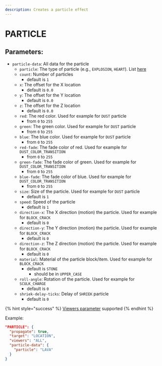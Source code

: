 ```yaml
---
description: Creates a particle effect
---
```


# PARTICLE

## **Parameters**:

* `particle-data`: All data for the particle
  * `particle`: The type of particle (e.g., `EXPLOSION`, `HEART`). List [here](https://github.com/Fierioziy/ParticleNativeAPI/blob/master/ParticleNativeAPI-api/src/main/java/com/github/fierioziy/particlenativeapi/api/particle/ParticleList_1_13.java)
  * `count`: Number of particles
    * default is `1`
  * `x`: The offset for the X location
    * default is `0.0`
  * `y`: The offset for the Y location
    * default is `0.0`
  * `z`: The offset for the Z location
    * default is `0.0`
  * `red`: The red color. Used for example for `DUST` particle
    * from `0` to `255`
  * `green`: The green color. Used for example for `DUST` particle
    * from `0` to `255`
  * `blue`: The blue color. Used for example for `DUST` particle
    * from `0` to `255`
  * `red-fade`: The fade color of red. Used for example for `DUST_COLOR_TRANSITION`
    * from `0` to `255`
  * `green-fade`: The fade color of green. Used for example for `DUST_COLOR_TRANSITION`
    * from `0` to `255`
  * `blue-fade`: The fade color of blue. Used for example for `DUST_COLOR_TRANSITION`
    * from `0` to `255`
  * `size`: Size of the particle. Used for example for `DUST` particle
    * default is `1`
  * `speed`: Speed of the particle
    * default is `1`
  * `direction-x`: The X direction (motion) the particle. Used for example for `BLOCK_CRACK`
    * default is `0`
  * `direction-y`: The Y direction (motion) the particle. Used for example for `BLOCK_CRACK`
    * default is `0`
  * `direction-z`: The Z direction (motion) the particle. Used for example for `BLOCK_CRACK`
    * default is `0`
  * `material`: Material of the particle block/item. Used for example for `BLOCK_CRACK`
    * default is `STONE`
      * should be in `UPPER_CASE`
  * `roll-angle`: Rotation of the particle. Used for example for `SCULK_CHARGE`
    * default is `0`
  * `shriek-delay-ticks`: Delay of `SHRIEK` particle
    * default is `0`

{% hint style="success" %}
[Viewers parameter](../#viewable-effects) supported
{% endhint %}

Example:

```json
"PARTICLE": {
  "propagate": true,
  "target": "LOCATION",
  "viewers": "ALL",
  "particle-data": {
    "particle": "LAVA"
  }
}
```
